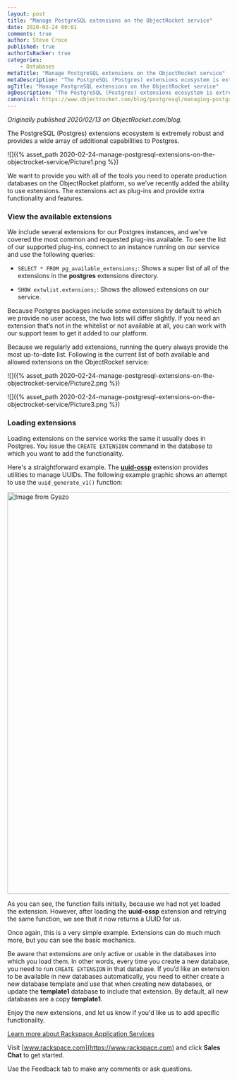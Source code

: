 ```yaml
---
layout: post
title: "Manage PostgreSQL extensions on the ObjectRocket service"
date: 2020-02-24 00:01
comments: true
author: Steve Croce
published: true
authorIsRacker: true
categories:
    - Databases
metaTitle: "Manage PostgreSQL extensions on the ObjectRocket service"
metaDescription: "The PostgreSQL (Postgres) extensions ecosystem is extremely robust and provides a wide array of additional capabilities to Postgres."
ogTitle: "Manage PostgreSQL extensions on the ObjectRocket service"
ogDescription: "The PostgreSQL (Postgres) extensions ecosystem is extremely robust and provides a wide array of additional capabilities to Postgres."
canonical: https://www.objectrocket.com/blog/postgresql/managing-postgresql-extensions-on-the-objectrocket-service/
---
```


*Originally published 2020/02/13 on ObjectRocket.com/blog.*

The PostgreSQL (Postgres) extensions ecosystem is extremely robust and provides
a wide array of additional capabilities to Postgres.

<!-- more -->

![]({% asset_path 2020-02-24-manage-postgresql-extensions-on-the-objectrocket-service/Picture1.png %})

We want to provide you with all of the tools you need to operate production
databases on the ObjectRocket platform, so we’ve recently added the ability to
use extensions. The extensions act as plug-ins and provide extra functionality
and features.

### View the available extensions

We include several extensions for our Postgres instances, and we’ve covered the
most common and requested plug-ins available. To see the list of our supported
plug-ins, connect to an instance running on our service and use the following
queries:

- ``SELECT * FROM pg_available_extensions;``: Shows a super list of all of the
  extensions in the **postgres** extensions directory.

- ``SHOW extwlist.extensions;``: Shows the allowed extensions on our service.

Because Postgres packages include some extensions by default to which we
provide no user access, the two lists will differ slightly. If you need an
extension that’s not in the whitelist or not available at all, you can work
with our support team to get it added to our platform.

Because we regularly add extensions, running the query always provide the most
up-to-date list. Following is the current list of both available and allowed
extensions on the ObjectRocket service:

![]({% asset_path 2020-02-24-manage-postgresql-extensions-on-the-objectrocket-service/Picture2.png %})

![]({% asset_path 2020-02-24-manage-postgresql-extensions-on-the-objectrocket-service/Picture3.png %})

### Loading extensions

Loading extensions on the service works the same it usually does in Postgres.
You issue the ``CREATE EXTENSION`` command in the database to which you want to
add the functionality.

Here's a straightforward example. The
**[uuid-ossp](https://www.postgresql.org/docs/current/uuid-ossp.html)**
extension provides utilities to manage UUIDs. The following example graphic
shows an attempt to use the ``uuid_generate_v1()`` function:

<a href="https://gyazo.com/19fc91c4582462e9296ada60b4a546fb"><img src="https://i.gyazo.com/19fc91c4582462e9296ada60b4a546fb.gif" alt="Image from Gyazo" width="908" /></a>

As you can see, the function fails initially, because we had not yet loaded
the extension. However, after loading the **uuid-ossp** extension and retrying
the same function, we see that it now returns a UUID for us.

Once again, this is a very simple example. Extensions can do much much more,
but you can see the basic mechanics.

Be aware that extensions are only active or usable in the databases into which
you load them. In other words, every time you create a new database, you need
to run ``CREATE EXTENSION`` in that database. If you’d like an extension to be
available in new databases automatically, you need to either create a new database
template and use that when creating new databases, or update the **template1**
database to include that extension. By default, all new databases are a copy
**template1**.

Enjoy the new extensions, and let us know if you'd like us to add specific
functionality.

<a class="cta purple" id="cta" href="https://www.rackspace.com/application-management/professional-services">Learn more about Rackspace Application Services</a>

Visit [www.rackspace.com](https://www.rackspace.com) and click **Sales Chat**
to get started.

Use the Feedback tab to make any comments or ask questions.
